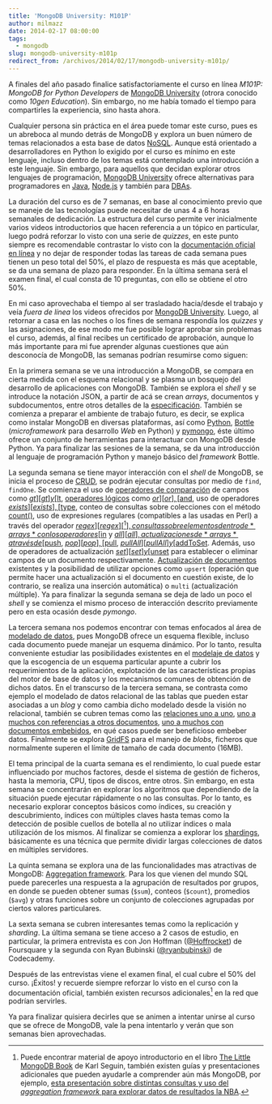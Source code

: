 ```yaml
---
title: 'MongoDB University: M101P'
author: milmazz
date: 2014-02-17 08:00:00
tags:
  - mongodb
slug: mongodb-university-m101p
redirect_from: /archivos/2014/02/17/mongodb-university-m101p/
---
```


A finales del año pasado finalice satisfactoriamente el curso en línea *M101P:
MongoDB for Python Developers* de [MongoDB University][] (otrora conocido como
*10gen Education*). Sin embargo, no me había tomado el tiempo para compartirles
la experiencia, sino hasta ahora.

Cualquier persona sin práctica en el área puede tomar este curso, pues es un
abreboca al mundo detrás de MongoDB y explora un buen número de temas
relacionados a esta base de datos [NoSQL][]. Aunque está orientado a
desarrolladores en Python lo exigido por el curso es mínimo en este lenguaje,
incluso dentro de los temas está contemplado una introducción a este lenguaje.
Sin embargo, para aquellos que decidan explorar otros lenguajes de programación,
[MongoDB University][] ofrece alternativas para programadores en [Java][],
[Node.js][] y también para [DBAs][].

La duración del curso es de 7 semanas, en base al conocimiento previo que se
maneje de las tecnologías puede necesitar de unas 4 a 6 horas semanales de
dedicación. La estructura del curso permite ver inicialmente varios videos
introductorios que hacen referencia a un tópico en particular, luego podrá
reforzar lo visto con una serie de *quizzes*, en este punto siempre es
recomendable contrastar lo visto con la [documentación oficial en línea][MongoDB
Docs] y no dejar de responder todas las tareas de cada semana pues tienen un
peso total del 50%, el plazo de respuesta es más que aceptable, se da una semana
de plazo para responder. En la última semana será el examen final, el cual
consta de 10 preguntas, con ello se obtiene el otro 50%.

En mi caso aprovechaba el tiempo al ser trasladado hacia/desde el trabajo y veía
*fuera de línea* los videos ofrecidos por [MongoDB University][]. Luego, al
retornar a casa en las noches o los fines de semana respondía los *quizzes* y
las asignaciones, de ese modo me fue posible lograr aprobar sin problemas el
curso, además, al final recibes un certificado de aprobación, aunque lo más
importante para mi fue aprender algunas cuestiones que aún desconocía de
MongoDB, las semanas podrían resumirse como siguen:

En la primera semana se ve una introducción a MongoDB, se compara en cierta
medida con el esquema relacional y se plasma un bosquejo del desarrollo de
aplicaciones con MongoDB. También se explora el *shell* y se introduce la
notación JSON, a partir de acá se crean *arrays*, documentos y subdocumentos,
entre otros detalles de la [especificación][JSON Specs]. También se comienza a
preparar el ambiente de trabajo futuro, es decir, se explica como instalar
MongoDB en diversas plataformas, así como [Python][], [Bottle][]
(*microframework* para desarrollo *Web* en Python) y [pymongo][], éste último
ofrece un conjunto de herramientas para interactuar con MongoDB desde Python. Ya
para finalizar las sesiones de la semana, se da una introducción al lenguaje de
programación Python y manejo básico del *framework* Bottle.

La segunda semana se tiene mayor interacción con el *shell* de MongoDB, se
inicia el proceso de [CRUD][], se podrán ejecutar consultas por medio de `find`,
`findOne`. Se comienza el uso de [operadores de comparación][Comparison Query
Operators] de campos como [$gt][gt] y [$lt][lt], [operadores lógicos][Logical
Query Operators] como [$or][or], [$and][and], uso de operadores
[$exists][exists], [$type][type], conteo de consultas sobre colecciones con el
método [count()][count], uso de expresiones regulares (compatibles a las usadas
en Perl) a través del operador [$regex][regex][^1], consultas sobre elementos
dentro de *arrays* con los operadores [$in][in] y [$all][all], actualizaciones
de *arrays* a través de [$push][push], [$pop][pop], [$pull][pull],
[$pullAll][pullAll] y [$addToSet][addToSet]. Además, uso de operadores de
actualización [$set][set] y [$unset][unset] para establecer o eliminar campos de
un documento respectivamente. [Actualización de documentos][update] existentes y
la posibilidad de utilizar opciones como `upsert` (operación que permite hacer
una actualización si el documento en cuestión existe, de lo contrario, se
realiza una inserción automática) o `multi` (actualización múltiple). Ya para
finalizar la segunda semana se deja de lado un poco el *shell* y se comienza el
mismo proceso de interacción descrito previamente pero en esta ocasión desde
*pymongo*.

La tercera semana nos podemos encontrar con temas enfocados al área de [modelado
de datos][data-modeling], pues MongoDB ofrece un esquema flexible, incluso cada
documento puede manejar un esquema dinámico. Por lo tanto, resulta conveniente
estudiar las posibilidades existentes en el [modelaje de datos][data-models] y
que la escogencia de un esquema particular apunte a cubrir los requerimientos de
la aplicación, explotación de las características propias del motor de base de
datos y los mecanismos comunes de obtención de dichos datos. En el transcurso de
la tercera semana, se contrasta como ejemplo el modelado de datos relacional de
las tablas que pueden estar asociadas a un *blog* y como cambia dicho modelado
desde la visión no relacional, también se cubren temas como las [relaciones uno
a uno][one-to-one-relationships], [uno a muchos con referencias a otros
documentos][one-to-many-relationships], [uno a muchos con documentos
embebidos][one-to-many-relationships-between-documents], en qué casos puede ser
beneficioso embeber datos. Finalmente se explora [GridFS][GridFS] para el manejo
de *blobs*, ficheros que normalmente superen el límite de tamaño de cada
documento (16MB).

El tema principal de la cuarta semana es el rendimiento, lo cual puede estar
influenciado por muchos factores, desde el sistema de gestión de ficheros, hasta
la memoria, CPU, tipos de discos, entre otros. Sin embargo, en esta semana se
concentrarán en explorar los algoritmos que dependiendo de la situación puede
ejecutar rápidamente o no las consultas. Por lo tanto, es necesario explorar
conceptos básicos como índices, su creación y descubrimiento, índices con
múltiples claves hasta temas como la detección de posible cuellos de botella al
no utilizar índices o mala utilización de los mismos. Al finalizar se comienza a
explorar los [shardings][sharding-introduction], básicamente es una técnica que
permite dividir largas colecciones de datos en múltiples servidores.

La quinta semana se explora una de las funcionalidades mas atractivas de
MongoDB: [Aggregation framework][aggregation]. Para los que vienen del mundo SQL
puede parecerles una respuesta a la agrupación de resultados por grupos, en
donde se pueden obtener sumas (`$sum`), conteos (`$count`), promedios (`$avg`) y
otras funciones sobre un conjunto de colecciones agrupadas por ciertos valores
particulares.

La sexta semana se cubren interesantes temas como la replicación y *sharding*.
La última semana se tiene acceso a 2 casos de estudio, en particular, la primera
entrevista es con Jon Hoffman ([@Hoffrocket][Hoffrocket]) de Foursquare y la
segunda con Ryan Bubinski ([@ryanbubinski][ryanbubinski]) de Codecademy.

Después de las entrevistas viene el examen final, el cual cubre el 50% del
curso. ¡Éxitos! y recuerde siempre reforzar lo visto en el curso con la
documentación oficial, también existen recursos adicionales[^2] en la red que
podrían servirles.

Ya para finalizar quisiera decirles que se animen a intentar unirse al curso que
se ofrece de MongoDB, vale la pena intentarlo y verán que son semanas bien
aprovechadas.

[^1]: Resalto que de llegar a necesitar hacer uso de expresiones regulares a
través del operador `$regex`, tenga en cuenta que solo podrá hacer uso eficiente
del índice cuando la expresión regular incluye el ancla de inicio de cadena: ^
(acento cincunflejo) y sea *case-sensitive*.

[^2]: Puede encontrar material de apoyo introductorio en el libro [The Little
MongoDB Book][the-little-mongodb-book] de Karl Seguin, también existen guías y
presentaciones adicionales que pueden ayudarle a comprender aún más MongoDB, por
ejemplo, [esta presentación sobre distintas consultas y uso del *aggregation
framework* para explorar datos de resultados la NBA][nba-game-date].

[MongoDB University]: https://education.mongodb.com/
[Java]: https://education.mongodb.com/courses/10gen/M101J/2013_October/about
[Node.js]: https://education.mongodb.com/courses/10gen/M101JS/2013_October/about
[DBAs]: https://education.mongodb.com/courses/10gen/M102/2013_September/about
[MongoDB Docs]: http://docs.mongodb.org/manual/
[JSON Specs]: http://www.json.org/
[pymongo]: http://api.mongodb.org/python/current/
[Python]: http://python.org
[Bottle]: http://bottlepy.org
[CRUD]: http://docs.mongodb.org/manual/crud/
[gt]: http://docs.mongodb.org/manual/reference/operator/gt/
[lt]: http://docs.mongodb.org/manual/reference/operator/lt/
[and]: http://docs.mongodb.org/manual/reference/operator/and/
[or]: http://docs.mongodb.org/manual/reference/operator/or/
[count]: http://docs.mongodb.org/manual/reference/method/db.collection.count/
[all]: http://docs.mongodb.org/manual/reference/operator/all/
[in]: http://docs.mongodb.org/manual/reference/operator/in/
[addToSet]: http://docs.mongodb.org/manual/reference/operator/addToSet/
[pop]: http://docs.mongodb.org/manual/reference/operator/pop/
[pullAll]: http://docs.mongodb.org/manual/reference/operator/pullAll/
[pull]: http://docs.mongodb.org/manual/reference/operator/pull/
[push]: http://docs.mongodb.org/manual/reference/operator/push/
[regex]: http://docs.mongodb.org/manual/reference/operator/regex/
[Comparison Query Operators]: http://docs.mongodb.org/manual/reference/operator/query-comparison/
[Logical Query Operators]: http://docs.mongodb.org/manual/reference/operator/query-logical/
[exists]: http://docs.mongodb.org/manual/reference/operator/exists/
[type]: http://docs.mongodb.org/manual/reference/operator/type/
[NoSQL]: http://en.wikipedia.org/wiki/NoSQL
[set]: http://docs.mongodb.org/manual/reference/operator/set/
[unset]: http://docs.mongodb.org/manual/reference/operator/unset/
[update]: http://docs.mongodb.org/manual/reference/method/db.collection.update/
[ryanbubinski]: https://twitter.com/ryanbubinski
[Hoffrocket]: https://twitter.com/Hoffrocket
[data-modeling]: http://docs.mongodb.org/manual/core/data-modeling-introduction/
[data-models]: http://docs.mongodb.org/manual/applications/data-models/
[one-to-one-relationships]: http://docs.mongodb.org/manual/tutorial/model-embedded-one-to-one-relationships-between-documents/
[one-to-many-relationships]: http://docs.mongodb.org/manual/tutorial/model-referenced-one-to-many-relationships-between-documents/
[one-to-many-relationships-between-documents]: http://docs.mongodb.org/manual/tutorial/model-embedded-one-to-many-relationships-between-documents/
[GridFS]: http://docs.mongodb.org/manual/core/gridfs/
[the-little-mongodb-book]: https://github.com/karlseguin/the-little-mongodb-book
[nba-game-date]: http://www.slideshare.net/vkarpov15/mongodb-queries-and-aggregation-framework-with-nba-game-data
[sharding-introduction]: http://docs.mongodb.org/manual/core/sharding-introduction/
[aggregation]: http://docs.mongodb.org/manual/aggregation/
